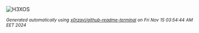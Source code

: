 <div align="justify">
<picture>
    <source media="(prefers-color-scheme: dark)" srcset="https://i.ibb.co/CVppkJC/output-gif.gif">
    <source media="(prefers-color-scheme: light)" srcset="https://i.ibb.co/CVppkJC/output-gif.gif">
    <img alt="H3XOS" src="https://i.ibb.co/CVppkJC/output-gif.gif">
</picture>

<sub><i>Generated automatically using [x0rzavi/github-readme-terminal](https://github.com/x0rzavi/github-readme-terminal) on Fri Nov 15 03:54:44 AM EET 2024</i></sub>
</div>